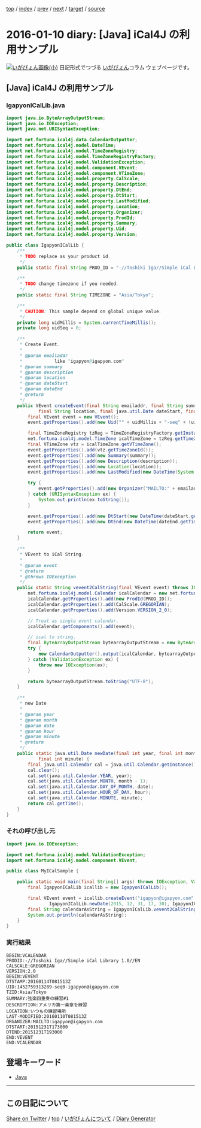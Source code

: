 [top](https://igapyon.github.io/diary/) 
 / [index](https://igapyon.github.io/diary/2016/index.html) 
 / [prev](https://igapyon.github.io/diary/2016/ig160108.html) 
 / [next](https://igapyon.github.io/diary/2016/ig160112.html) 
 / [target](https://igapyon.github.io/diary/2016/ig160110.html) 
 / [source](https://github.com/igapyon/diary/blob/gh-pages/2016/ig160110.html.src.md) 

2016-01-10 diary: [Java] iCal4J の利用サンプル
=====================================================================================================
[![いがぴょん画像(小)](https://igapyon.github.io/diary/images/iga200306s.jpg "いがぴょん")](https://igapyon.github.io/diary/memo/memoigapyon.html) 日記形式でつづる [いがぴょん](https://igapyon.github.io/diary/memo/memoigapyon.html)コラム ウェブページです。

## [Java] iCal4J の利用サンプル



### IgapyonICalLib.java


```java
import java.io.ByteArrayOutputStream;
import java.io.IOException;
import java.net.URISyntaxException;

import net.fortuna.ical4j.data.CalendarOutputter;
import net.fortuna.ical4j.model.DateTime;
import net.fortuna.ical4j.model.TimeZoneRegistry;
import net.fortuna.ical4j.model.TimeZoneRegistryFactory;
import net.fortuna.ical4j.model.ValidationException;
import net.fortuna.ical4j.model.component.VEvent;
import net.fortuna.ical4j.model.component.VTimeZone;
import net.fortuna.ical4j.model.property.CalScale;
import net.fortuna.ical4j.model.property.Description;
import net.fortuna.ical4j.model.property.DtEnd;
import net.fortuna.ical4j.model.property.DtStart;
import net.fortuna.ical4j.model.property.LastModified;
import net.fortuna.ical4j.model.property.Location;
import net.fortuna.ical4j.model.property.Organizer;
import net.fortuna.ical4j.model.property.ProdId;
import net.fortuna.ical4j.model.property.Summary;
import net.fortuna.ical4j.model.property.Uid;
import net.fortuna.ical4j.model.property.Version;

public class IgapyonICalLib {
    /**
     * TODO replace as your product id.
     */
    public static final String PROD_ID = "-//Toshiki Iga//Simple iCal Library 1.0//EN";

    /**
     * TODO change timezone if you needed.
     */
    public static final String TIMEZONE = "Asia/Tokyo";

    /**
     * CAUTION: This sample depend on global unique value.
     */
    private long uidMillis = System.currentTimeMillis();
    private long uidSeq = 0;

    /**
     * Create Event.
     * 
     * @param emailaddr
     *            like "igapyon@igapyon.com"
     * @param summary
     * @param description
     * @param location
     * @param dateStart
     * @param dateEnd
     * @return
     */
    public VEvent createEvent(final String emailaddr, final String summary, final String description,
            final String location, final java.util.Date dateStart, final java.util.Date dateEnd) {
        final VEvent event = new VEvent();
        event.getProperties().add(new Uid("" + uidMillis + "-seq" + (uidSeq++) + "-" + emailaddr));

        final TimeZoneRegistry tzReg = TimeZoneRegistryFactory.getInstance().createRegistry();
        net.fortuna.ical4j.model.TimeZone icalTimeZone = tzReg.getTimeZone(TIMEZONE);
        final VTimeZone vtz = icalTimeZone.getVTimeZone();
        event.getProperties().add(vtz.getTimeZoneId());
        event.getProperties().add(new Summary(summary));
        event.getProperties().add(new Description(description));
        event.getProperties().add(new Location(location));
        event.getProperties().add(new LastModified(new DateTime(System.currentTimeMillis())));

        try {
            event.getProperties().add(new Organizer("MAILTO:" + emailaddr));
        } catch (URISyntaxException ex) {
            System.out.println(ex.toString());
        }

        event.getProperties().add(new DtStart(new DateTime(dateStart.getTime())));
        event.getProperties().add(new DtEnd(new DateTime(dateEnd.getTime())));

        return event;
    }

    /**
     * VEvent to iCal String.
     * 
     * @param event
     * @return
     * @throws IOException
     */
    public static String vevent2CalString(final VEvent event) throws IOException {
        net.fortuna.ical4j.model.Calendar icalCalendar = new net.fortuna.ical4j.model.Calendar();
        icalCalendar.getProperties().add(new ProdId(PROD_ID));
        icalCalendar.getProperties().add(CalScale.GREGORIAN);
        icalCalendar.getProperties().add(Version.VERSION_2_0);

        // Treat as single event calendar.
        icalCalendar.getComponents().add(event);

        // ical to string.
        final ByteArrayOutputStream bytearrayOutputStream = new ByteArrayOutputStream();
        try {
            new CalendarOutputter().output(icalCalendar, bytearrayOutputStream);
        } catch (ValidationException ex) {
            throw new IOException(ex);
        }

        return bytearrayOutputStream.toString("UTF-8");
    }

    /**
     * new Date
     * 
     * @param year
     * @param month
     * @param date
     * @param hour
     * @param minute
     * @return
     */
    public static java.util.Date newDate(final int year, final int month, final int date, final int hour,
            final int minute) {
        final java.util.Calendar cal = java.util.Calendar.getInstance();
        cal.clear();
        cal.set(java.util.Calendar.YEAR, year);
        cal.set(java.util.Calendar.MONTH, month - 1);
        cal.set(java.util.Calendar.DAY_OF_MONTH, date);
        cal.set(java.util.Calendar.HOUR_OF_DAY, hour);
        cal.set(java.util.Calendar.MINUTE, minute);
        return cal.getTime();
    }
}
```



### それの呼び出し元


```java
import java.io.IOException;

import net.fortuna.ical4j.model.ValidationException;
import net.fortuna.ical4j.model.component.VEvent;

public class MyICalSample {

    public static void main(final String[] args) throws IOException, ValidationException {
        final IgapyonICalLib icallib = new IgapyonICalLib();

        final VEvent event = icallib.createEvent("igapyon@igapyon.com", "弦楽四重奏の練習#1", "アメリカ第一楽章を練習", "いつもの練習場所",
                IgapyonICalLib.newDate(2015, 12, 31, 17, 30), IgapyonICalLib.newDate(2015, 12, 31, 19, 30));
        final String calendarAsString = IgapyonICalLib.vevent2CalString(event);
        System.out.println(calendarAsString);
    }
}
```



### 実行結果


```
BEGIN:VCALENDAR
PRODID:-//Toshiki Iga//Simple iCal Library 1.0//EN
CALSCALE:GREGORIAN
VERSION:2.0
BEGIN:VEVENT
DTSTAMP:20160114T081513Z
UID:1452759313289-seq0-igapyon@igapyon.com
TZID:Asia/Tokyo
SUMMARY:弦楽四重奏の練習#1
DESCRIPTION:アメリカ第一楽章を練習
LOCATION:いつもの練習場所
LAST-MODIFIED:20160110T081513Z
ORGANIZER:MAILTO:igapyon@igapyon.com
DTSTART:20151231T173000
DTEND:20151231T193000
END:VEVENT
END:VCALENDAR
```



## 登場キーワード

* [Java](../keyword/java.html)

----------------------------------------------------------------------------------------------------

## この日記について

[Share on Twitter](https://twitter.com/intent/tweet?hashtags=igapyon%2Cdiary%2C%E3%81%84%E3%81%8C%E3%81%B4%E3%82%87%E3%82%93%2CJava&text=%5BJava%5D+iCal4J+%E3%81%AE%E5%88%A9%E7%94%A8%E3%82%B5%E3%83%B3%E3%83%97%E3%83%AB&url=https%3A%2F%2Figapyon.github.io%2Fdiary%2F2016%2Fig160110.html) / [top](https://igapyon.github.io/diary/) / [いがぴょんについて](https://igapyon.github.io/diary/memo/memoigapyon.html) / [Diary Generator](https://github.com/igapyon/igapyonv3)
